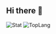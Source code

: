 ## Hi there 👋

![Stat](https://github-readme-stats.vercel.app/api?username=jiwonz&show_icons=true&theme=radical)
![TopLang](https://github-readme-stats.vercel.app/api/top-langs/?username=jiwonz&layout=donut&theme=radical)
